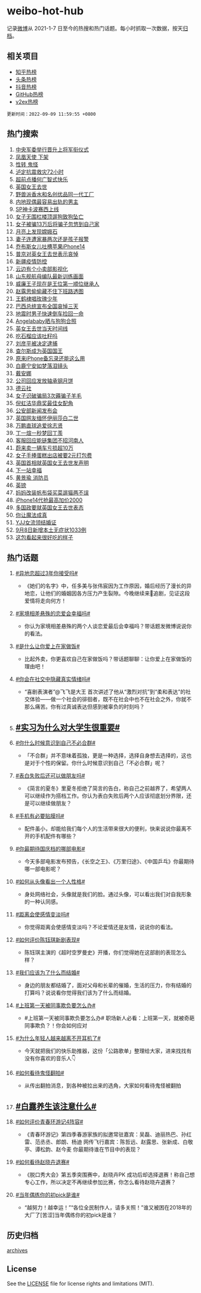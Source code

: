 # weibo-hot-hub

记录[微博](https://www.weibo.com)从 2021-1-7 日至今的热搜和热门话题。每小时抓取一次数据，按天[归档](archives)。

## 相关项目

- [知乎热榜](https://github.com/lonnyzhang423/zhihu-hot-hub)
- [头条热榜](https://github.com/lonnyzhang423/toutiao-hot-hub)
- [抖音热榜](https://github.com/lonnyzhang423/douyin-hot-hub)
- [GitHub热榜](https://github.com/lonnyzhang423/github-hot-hub)
- [v2ex热榜](https://github.com/lonnyzhang423/v2ex-hot-hub)


`更新时间：2022-09-09 11:59:55 +0800`

## 热门搜索

1. [中央军委举行晋升上将军衔仪式](https://m.weibo.cn/search?containerid=100103type%3D1%26t%3D10%26q%3D%23%E4%B8%AD%E5%A4%AE%E5%86%9B%E5%A7%94%E4%B8%BE%E8%A1%8C%E6%99%8B%E5%8D%87%E4%B8%8A%E5%B0%86%E5%86%9B%E8%A1%94%E4%BB%AA%E5%BC%8F%23&stream_entry_id=51&isnewpage=1&extparam=seat%3D1%26c_type%3D51%26pos%3D0%26cate%3D10103%26dgr%3D0%26filter_type%3Drealtimehot%26display_time%3D1662695992%26pre_seqid%3D1662695992959014643295&luicode=10000011&lfid=106003type%253D25%2526t%253D3%2526disable_hot%253D1%2526filter_type%253Drealtimehot)
1. [凤凰天使 下架](https://m.weibo.cn/search?containerid=100103type%3D1%26t%3D10%26q%3D%E5%87%A4%E5%87%B0%E5%A4%A9%E4%BD%BF+%E4%B8%8B%E6%9E%B6&stream_entry_id=31&isnewpage=1&extparam=seat%3D1%26lcate%3D5001%26cate%3D0%26realpos%3D1%26filter_type%3Drealtimehot%26dgr%3D0%26flag%3D1%26q%3D%25E5%2587%25A4%25E5%2587%25B0%25E5%25A4%25A9%25E4%25BD%25BF%2520%25E4%25B8%258B%25E6%259E%25B6%26pos%3D0%26band_rank%3D1%26c_type%3D31%26display_time%3D1662695992%26pre_seqid%3D1662695992959014643295&luicode=10000011&lfid=106003type%253D25%2526t%253D3%2526disable_hot%253D1%2526filter_type%253Drealtimehot)
1. [性转 鬼怪](http://m.weibo.cn/c/wbox?&id=076e2qeuae&roomid=15015&q=%23%E6%80%A7%E8%BD%AC+%E9%AC%BC%E6%80%AA%23&extparam=seat%3D1%26lcate%3D5001%26cate%3D0%26realpos%3D2%26filter_type%3Drealtimehot%26dgr%3D0%26flag%3D1%26q%3D%2523%25E6%2580%25A7%25E8%25BD%25AC%2520%25E9%25AC%25BC%25E6%2580%25AA%2523%26pos%3D1%26band_rank%3D2%26c_type%3D31%26display_time%3D1662695992%26pre_seqid%3D1662695992959014643295&luicode=10000011&lfid=106003type%253D25%2526t%253D3%2526disable_hot%253D1%2526filter_type%253Drealtimehot)
1. [泸定抗震救灾72小时](https://m.weibo.cn/search?containerid=100103type%3D1%26t%3D10%26q%3D%23%E6%B3%B8%E5%AE%9A%E6%8A%97%E9%9C%87%E6%95%91%E7%81%BE72%E5%B0%8F%E6%97%B6%23&stream_entry_id=31&isnewpage=1&extparam=seat%3D1%26lcate%3D5001%26cate%3D0%26realpos%3D3%26filter_type%3Drealtimehot%26dgr%3D0%26flag%3D0%26q%3D%2523%25E6%25B3%25B8%25E5%25AE%259A%25E6%258A%2597%25E9%259C%2587%25E6%2595%2591%25E7%2581%25BE72%25E5%25B0%258F%25E6%2597%25B6%2523%26pos%3D2%26band_rank%3D3%26c_type%3D31%26display_time%3D1662695992%26pre_seqid%3D1662695992959014643295&luicode=10000011&lfid=106003type%253D25%2526t%253D3%2526disable_hot%253D1%2526filter_type%253Drealtimehot)
1. [超前点播何广智式快乐](https://m.weibo.cn/search?containerid=100103type%3D1%26t%3D10%26q%3D%23%E8%B6%85%E5%89%8D%E7%82%B9%E6%92%AD%E4%BD%95%E5%B9%BF%E6%99%BA%E5%BC%8F%E5%BF%AB%E4%B9%90%23&stream_entry_id=31&isnewpage=1&extparam=seat%3D1%26lcate%3D5001%26cate%3D0%26filter_type%3Drealtimehot%26dgr%3D0%26adid%3D164868%26q%3D%2523%25E8%25B6%2585%25E5%2589%258D%25E7%2582%25B9%25E6%2592%25AD%25E4%25BD%2595%25E5%25B9%25BF%25E6%2599%25BA%25E5%25BC%258F%25E5%25BF%25AB%25E4%25B9%2590%2523%26pos%3D3%26topic_ad%3D1%26band_rank%3D4%26c_type%3D31%26display_time%3D1662695992%26pre_seqid%3D1662695992959014643295&luicode=10000011&lfid=106003type%253D25%2526t%253D3%2526disable_hot%253D1%2526filter_type%253Drealtimehot)
1. [英国女王去世](https://m.weibo.cn/search?containerid=100103type%3D1%26t%3D10%26q%3D%23%E8%8B%B1%E5%9B%BD%E5%A5%B3%E7%8E%8B%E5%8E%BB%E4%B8%96%23&stream_entry_id=31&isnewpage=1&extparam=seat%3D1%26lcate%3D5001%26cate%3D0%26realpos%3D4%26filter_type%3Drealtimehot%26dgr%3D0%26flag%3D16%26q%3D%2523%25E8%258B%25B1%25E5%259B%25BD%25E5%25A5%25B3%25E7%258E%258B%25E5%258E%25BB%25E4%25B8%2596%2523%26pos%3D4%26band_rank%3D4%26c_type%3D31%26display_time%3D1662695992%26pre_seqid%3D1662695992959014643295&luicode=10000011&lfid=106003type%253D25%2526t%253D3%2526disable_hot%253D1%2526filter_type%253Drealtimehot)
1. [野兽派香水和名创优品同一代工厂](https://m.weibo.cn/search?containerid=100103type%3D1%26t%3D10%26q%3D%23%E9%87%8E%E5%85%BD%E6%B4%BE%E9%A6%99%E6%B0%B4%E5%92%8C%E5%90%8D%E5%88%9B%E4%BC%98%E5%93%81%E5%90%8C%E4%B8%80%E4%BB%A3%E5%B7%A5%E5%8E%82%23&stream_entry_id=31&isnewpage=1&extparam=seat%3D1%26lcate%3D5001%26cate%3D0%26realpos%3D5%26filter_type%3Drealtimehot%26dgr%3D0%26flag%3D0%26q%3D%2523%25E9%2587%258E%25E5%2585%25BD%25E6%25B4%25BE%25E9%25A6%2599%25E6%25B0%25B4%25E5%2592%258C%25E5%2590%258D%25E5%2588%259B%25E4%25BC%2598%25E5%2593%2581%25E5%2590%258C%25E4%25B8%2580%25E4%25BB%25A3%25E5%25B7%25A5%25E5%258E%2582%2523%26pos%3D5%26band_rank%3D5%26c_type%3D31%26display_time%3D1662695992%26pre_seqid%3D1662695992959014643295&luicode=10000011&lfid=106003type%253D25%2526t%253D3%2526disable_hot%253D1%2526filter_type%253Drealtimehot)
1. [内地现偶最容易出轨的男主](http://m.weibo.cn/c/wbox?&id=076e2qeuae&roomid=15021&q=%23%E5%86%85%E5%9C%B0%E7%8E%B0%E5%81%B6%E6%9C%80%E5%AE%B9%E6%98%93%E5%87%BA%E8%BD%A8%E7%9A%84%E7%94%B7%E4%B8%BB%23&extparam=seat%3D1%26lcate%3D5001%26cate%3D0%26realpos%3D6%26filter_type%3Drealtimehot%26dgr%3D0%26flag%3D1%26q%3D%2523%25E5%2586%2585%25E5%259C%25B0%25E7%258E%25B0%25E5%2581%25B6%25E6%259C%2580%25E5%25AE%25B9%25E6%2598%2593%25E5%2587%25BA%25E8%25BD%25A8%25E7%259A%2584%25E7%2594%25B7%25E4%25B8%25BB%2523%26pos%3D6%26band_rank%3D6%26c_type%3D31%26display_time%3D1662695992%26pre_seqid%3D1662695992959014643295&luicode=10000011&lfid=106003type%253D25%2526t%253D3%2526disable_hot%253D1%2526filter_type%253Drealtimehot)
1. [SP神卡波赛西上线](https://m.weibo.cn/search?containerid=100103type%3D1%26t%3D10%26q%3D%23SP%E7%A5%9E%E5%8D%A1%E6%B3%A2%E8%B5%9B%E8%A5%BF%E4%B8%8A%E7%BA%BF%23&stream_entry_id=31&isnewpage=1&extparam=seat%3D1%26lcate%3D5001%26cate%3D0%26filter_type%3Drealtimehot%26dgr%3D0%26adid%3D164615%26q%3D%2523SP%25E7%25A5%259E%25E5%258D%25A1%25E6%25B3%25A2%25E8%25B5%259B%25E8%25A5%25BF%25E4%25B8%258A%25E7%25BA%25BF%2523%26pos%3D7%26topic_ad%3D1%26band_rank%3D7%26c_type%3D31%26display_time%3D1662695992%26pre_seqid%3D1662695992959014643295&luicode=10000011&lfid=106003type%253D25%2526t%253D3%2526disable_hot%253D1%2526filter_type%253Drealtimehot)
1. [女子无围栏楼顶遛狗致狗坠亡](https://m.weibo.cn/search?containerid=100103type%3D1%26t%3D10%26q%3D%23%E5%A5%B3%E5%AD%90%E6%97%A0%E5%9B%B4%E6%A0%8F%E6%A5%BC%E9%A1%B6%E9%81%9B%E7%8B%97%E8%87%B4%E7%8B%97%E5%9D%A0%E4%BA%A1%23&stream_entry_id=31&isnewpage=1&extparam=seat%3D1%26lcate%3D5001%26cate%3D0%26realpos%3D7%26filter_type%3Drealtimehot%26dgr%3D0%26flag%3D0%26q%3D%2523%25E5%25A5%25B3%25E5%25AD%2590%25E6%2597%25A0%25E5%259B%25B4%25E6%25A0%258F%25E6%25A5%25BC%25E9%25A1%25B6%25E9%2581%259B%25E7%258B%2597%25E8%2587%25B4%25E7%258B%2597%25E5%259D%25A0%25E4%25BA%25A1%2523%26pos%3D8%26band_rank%3D7%26c_type%3D31%26display_time%3D1662695992%26pre_seqid%3D1662695992959014643295&luicode=10000011&lfid=106003type%253D25%2526t%253D3%2526disable_hot%253D1%2526filter_type%253Drealtimehot)
1. [女子被骗13万后将骗子忽悠到自己家](https://m.weibo.cn/search?containerid=100103type%3D1%26t%3D10%26q%3D%23%E5%A5%B3%E5%AD%90%E8%A2%AB%E9%AA%9713%E4%B8%87%E5%90%8E%E5%B0%86%E9%AA%97%E5%AD%90%E5%BF%BD%E6%82%A0%E5%88%B0%E8%87%AA%E5%B7%B1%E5%AE%B6%23&stream_entry_id=31&isnewpage=1&extparam=seat%3D1%26lcate%3D5001%26cate%3D0%26realpos%3D8%26filter_type%3Drealtimehot%26dgr%3D0%26flag%3D0%26q%3D%2523%25E5%25A5%25B3%25E5%25AD%2590%25E8%25A2%25AB%25E9%25AA%259713%25E4%25B8%2587%25E5%2590%258E%25E5%25B0%2586%25E9%25AA%2597%25E5%25AD%2590%25E5%25BF%25BD%25E6%2582%25A0%25E5%2588%25B0%25E8%2587%25AA%25E5%25B7%25B1%25E5%25AE%25B6%2523%26pos%3D9%26band_rank%3D8%26c_type%3D31%26display_time%3D1662695992%26pre_seqid%3D1662695992959014643295&luicode=10000011&lfid=106003type%253D25%2526t%253D3%2526disable_hot%253D1%2526filter_type%253Drealtimehot)
1. [月亮上发现嫦娥石](https://m.weibo.cn/search?containerid=100103type%3D1%26t%3D10%26q%3D%23%E6%9C%88%E4%BA%AE%E4%B8%8A%E5%8F%91%E7%8E%B0%E5%AB%A6%E5%A8%A5%E7%9F%B3%23&stream_entry_id=31&isnewpage=1&extparam=seat%3D1%26lcate%3D5001%26cate%3D0%26realpos%3D9%26filter_type%3Drealtimehot%26dgr%3D0%26flag%3D0%26q%3D%2523%25E6%259C%2588%25E4%25BA%25AE%25E4%25B8%258A%25E5%258F%2591%25E7%258E%25B0%25E5%25AB%25A6%25E5%25A8%25A5%25E7%259F%25B3%2523%26pos%3D10%26band_rank%3D9%26c_type%3D31%26display_time%3D1662695992%26pre_seqid%3D1662695992959014643295&luicode=10000011&lfid=106003type%253D25%2526t%253D3%2526disable_hot%253D1%2526filter_type%253Drealtimehot)
1. [妻子连遭家暴两次还是孩子报警](https://m.weibo.cn/search?containerid=100103type%3D1%26t%3D10%26q%3D%23%E5%A6%BB%E5%AD%90%E8%BF%9E%E9%81%AD%E5%AE%B6%E6%9A%B4%E4%B8%A4%E6%AC%A1%E8%BF%98%E6%98%AF%E5%AD%A9%E5%AD%90%E6%8A%A5%E8%AD%A6%23&stream_entry_id=31&isnewpage=1&extparam=seat%3D1%26lcate%3D5001%26cate%3D0%26realpos%3D10%26filter_type%3Drealtimehot%26dgr%3D0%26flag%3D1%26q%3D%2523%25E5%25A6%25BB%25E5%25AD%2590%25E8%25BF%259E%25E9%2581%25AD%25E5%25AE%25B6%25E6%259A%25B4%25E4%25B8%25A4%25E6%25AC%25A1%25E8%25BF%2598%25E6%2598%25AF%25E5%25AD%25A9%25E5%25AD%2590%25E6%258A%25A5%25E8%25AD%25A6%2523%26pos%3D11%26band_rank%3D10%26c_type%3D31%26display_time%3D1662695992%26pre_seqid%3D1662695992959014643295&luicode=10000011&lfid=106003type%253D25%2526t%253D3%2526disable_hot%253D1%2526filter_type%253Drealtimehot)
1. [乔布斯女儿吐槽苹果iPhone14](https://m.weibo.cn/search?containerid=100103type%3D1%26t%3D10%26q%3D%23%E4%B9%94%E5%B8%83%E6%96%AF%E5%A5%B3%E5%84%BF%E5%90%90%E6%A7%BD%E8%8B%B9%E6%9E%9CiPhone14%23&stream_entry_id=31&isnewpage=1&extparam=seat%3D1%26lcate%3D5001%26cate%3D0%26realpos%3D11%26filter_type%3Drealtimehot%26dgr%3D0%26flag%3D0%26q%3D%2523%25E4%25B9%2594%25E5%25B8%2583%25E6%2596%25AF%25E5%25A5%25B3%25E5%2584%25BF%25E5%2590%2590%25E6%25A7%25BD%25E8%258B%25B9%25E6%259E%259CiPhone14%2523%26pos%3D12%26band_rank%3D11%26c_type%3D31%26display_time%3D1662695992%26pre_seqid%3D1662695992959014643295&luicode=10000011&lfid=106003type%253D25%2526t%253D3%2526disable_hot%253D1%2526filter_type%253Drealtimehot)
1. [普京对英女王去世表示哀悼](https://m.weibo.cn/search?containerid=100103type%3D1%26t%3D10%26q%3D%23%E6%99%AE%E4%BA%AC%E5%AF%B9%E8%8B%B1%E5%A5%B3%E7%8E%8B%E5%8E%BB%E4%B8%96%E8%A1%A8%E7%A4%BA%E5%93%80%E6%82%BC%23&stream_entry_id=31&isnewpage=1&extparam=seat%3D1%26lcate%3D5001%26cate%3D0%26realpos%3D12%26filter_type%3Drealtimehot%26dgr%3D0%26flag%3D0%26q%3D%2523%25E6%2599%25AE%25E4%25BA%25AC%25E5%25AF%25B9%25E8%258B%25B1%25E5%25A5%25B3%25E7%258E%258B%25E5%258E%25BB%25E4%25B8%2596%25E8%25A1%25A8%25E7%25A4%25BA%25E5%2593%2580%25E6%2582%25BC%2523%26pos%3D13%26band_rank%3D12%26c_type%3D31%26display_time%3D1662695992%26pre_seqid%3D1662695992959014643295&luicode=10000011&lfid=106003type%253D25%2526t%253D3%2526disable_hot%253D1%2526filter_type%253Drealtimehot)
1. [新疆疫情防控](https://m.weibo.cn/search?containerid=100103type%3D1%26t%3D10%26q%3D%23%E6%96%B0%E7%96%86%E7%96%AB%E6%83%85%E9%98%B2%E6%8E%A7%23&stream_entry_id=31&isnewpage=1&extparam=seat%3D1%26lcate%3D5001%26cate%3D0%26realpos%3D13%26filter_type%3Drealtimehot%26dgr%3D0%26flag%3D0%26q%3D%2523%25E6%2596%25B0%25E7%2596%2586%25E7%2596%25AB%25E6%2583%2585%25E9%2598%25B2%25E6%258E%25A7%2523%26pos%3D14%26band_rank%3D13%26c_type%3D31%26display_time%3D1662695992%26pre_seqid%3D1662695992959014643295&luicode=10000011&lfid=106003type%253D25%2526t%253D3%2526disable_hot%253D1%2526filter_type%253Drealtimehot)
1. [云边有个小卖部影视化](https://m.weibo.cn/search?containerid=100103type%3D1%26t%3D10%26q%3D%23%E4%BA%91%E8%BE%B9%E6%9C%89%E4%B8%AA%E5%B0%8F%E5%8D%96%E9%83%A8%E5%BD%B1%E8%A7%86%E5%8C%96%23&stream_entry_id=31&isnewpage=1&extparam=seat%3D1%26lcate%3D5001%26cate%3D0%26realpos%3D14%26filter_type%3Drealtimehot%26dgr%3D0%26flag%3D0%26q%3D%2523%25E4%25BA%2591%25E8%25BE%25B9%25E6%259C%2589%25E4%25B8%25AA%25E5%25B0%258F%25E5%258D%2596%25E9%2583%25A8%25E5%25BD%25B1%25E8%25A7%2586%25E5%258C%2596%2523%26pos%3D15%26band_rank%3D14%26c_type%3D31%26display_time%3D1662695992%26pre_seqid%3D1662695992959014643295&luicode=10000011&lfid=106003type%253D25%2526t%253D3%2526disable_hot%253D1%2526filter_type%253Drealtimehot)
1. [山东舰航母编队最新训练画面](https://m.weibo.cn/search?containerid=100103type%3D1%26t%3D10%26q%3D%23%E5%B1%B1%E4%B8%9C%E8%88%B0%E8%88%AA%E6%AF%8D%E7%BC%96%E9%98%9F%E6%9C%80%E6%96%B0%E8%AE%AD%E7%BB%83%E7%94%BB%E9%9D%A2%23&stream_entry_id=31&isnewpage=1&extparam=seat%3D1%26lcate%3D5001%26cate%3D0%26realpos%3D15%26filter_type%3Drealtimehot%26dgr%3D0%26flag%3D1%26q%3D%2523%25E5%25B1%25B1%25E4%25B8%259C%25E8%2588%25B0%25E8%2588%25AA%25E6%25AF%258D%25E7%25BC%2596%25E9%2598%259F%25E6%259C%2580%25E6%2596%25B0%25E8%25AE%25AD%25E7%25BB%2583%25E7%2594%25BB%25E9%259D%25A2%2523%26pos%3D16%26band_rank%3D15%26c_type%3D31%26display_time%3D1662695992%26pre_seqid%3D1662695992959014643295&luicode=10000011&lfid=106003type%253D25%2526t%253D3%2526disable_hot%253D1%2526filter_type%253Drealtimehot)
1. [威廉王子现在是王位第一顺位继承人](https://m.weibo.cn/search?containerid=100103type%3D1%26t%3D10%26q%3D%23%E5%A8%81%E5%BB%89%E7%8E%8B%E5%AD%90%E7%8E%B0%E5%9C%A8%E6%98%AF%E7%8E%8B%E4%BD%8D%E7%AC%AC%E4%B8%80%E9%A1%BA%E4%BD%8D%E7%BB%A7%E6%89%BF%E4%BA%BA%23&stream_entry_id=31&isnewpage=1&extparam=seat%3D1%26lcate%3D5001%26cate%3D0%26realpos%3D16%26filter_type%3Drealtimehot%26dgr%3D0%26flag%3D0%26q%3D%2523%25E5%25A8%2581%25E5%25BB%2589%25E7%258E%258B%25E5%25AD%2590%25E7%258E%25B0%25E5%259C%25A8%25E6%2598%25AF%25E7%258E%258B%25E4%25BD%258D%25E7%25AC%25AC%25E4%25B8%2580%25E9%25A1%25BA%25E4%25BD%258D%25E7%25BB%25A7%25E6%2589%25BF%25E4%25BA%25BA%2523%26pos%3D17%26band_rank%3D16%26c_type%3D31%26display_time%3D1662695992%26pre_seqid%3D1662695992959014643295&luicode=10000011&lfid=106003type%253D25%2526t%253D3%2526disable_hot%253D1%2526filter_type%253Drealtimehot)
1. [赵露思偷偷藏不住下班路透图](http://m.weibo.cn/c/wbox?&id=076e2qeuae&roomid=15008&q=%23%E8%B5%B5%E9%9C%B2%E6%80%9D%E5%81%B7%E5%81%B7%E8%97%8F%E4%B8%8D%E4%BD%8F%E4%B8%8B%E7%8F%AD%E8%B7%AF%E9%80%8F%E5%9B%BE%23&extparam=seat%3D1%26lcate%3D5001%26cate%3D0%26realpos%3D17%26filter_type%3Drealtimehot%26dgr%3D0%26flag%3D1%26q%3D%2523%25E8%25B5%25B5%25E9%259C%25B2%25E6%2580%259D%25E5%2581%25B7%25E5%2581%25B7%25E8%2597%258F%25E4%25B8%258D%25E4%25BD%258F%25E4%25B8%258B%25E7%258F%25AD%25E8%25B7%25AF%25E9%2580%258F%25E5%259B%25BE%2523%26pos%3D18%26band_rank%3D17%26c_type%3D31%26display_time%3D1662695992%26pre_seqid%3D1662695992959014643295&luicode=10000011&lfid=106003type%253D25%2526t%253D3%2526disable_hot%253D1%2526filter_type%253Drealtimehot)
1. [王鹤棣唱玫瑰少年](https://m.weibo.cn/search?containerid=100103type%3D1%26t%3D10%26q%3D%23%E7%8E%8B%E9%B9%A4%E6%A3%A3%E5%94%B1%E7%8E%AB%E7%91%B0%E5%B0%91%E5%B9%B4%23&stream_entry_id=31&isnewpage=1&extparam=seat%3D1%26lcate%3D5001%26cate%3D0%26realpos%3D18%26filter_type%3Drealtimehot%26dgr%3D0%26flag%3D0%26q%3D%2523%25E7%258E%258B%25E9%25B9%25A4%25E6%25A3%25A3%25E5%2594%25B1%25E7%258E%25AB%25E7%2591%25B0%25E5%25B0%2591%25E5%25B9%25B4%2523%26pos%3D19%26band_rank%3D18%26c_type%3D31%26display_time%3D1662695992%26pre_seqid%3D1662695992959014643295&luicode=10000011&lfid=106003type%253D25%2526t%253D3%2526disable_hot%253D1%2526filter_type%253Drealtimehot)
1. [巴西总统宣布全国哀悼三天](https://m.weibo.cn/search?containerid=100103type%3D1%26t%3D10%26q%3D%23%E5%B7%B4%E8%A5%BF%E6%80%BB%E7%BB%9F%E5%AE%A3%E5%B8%83%E5%85%A8%E5%9B%BD%E5%93%80%E6%82%BC%E4%B8%89%E5%A4%A9%23&stream_entry_id=31&isnewpage=1&extparam=seat%3D1%26lcate%3D5001%26cate%3D0%26realpos%3D19%26filter_type%3Drealtimehot%26dgr%3D0%26flag%3D0%26q%3D%2523%25E5%25B7%25B4%25E8%25A5%25BF%25E6%2580%25BB%25E7%25BB%259F%25E5%25AE%25A3%25E5%25B8%2583%25E5%2585%25A8%25E5%259B%25BD%25E5%2593%2580%25E6%2582%25BC%25E4%25B8%2589%25E5%25A4%25A9%2523%26pos%3D20%26band_rank%3D19%26c_type%3D31%26display_time%3D1662695992%26pre_seqid%3D1662695992959014643295&luicode=10000011&lfid=106003type%253D25%2526t%253D3%2526disable_hot%253D1%2526filter_type%253Drealtimehot)
1. [地震时男子快速倒车捡回一命](https://m.weibo.cn/search?containerid=100103type%3D1%26t%3D10%26q%3D%23%E5%9C%B0%E9%9C%87%E6%97%B6%E7%94%B7%E5%AD%90%E5%BF%AB%E9%80%9F%E5%80%92%E8%BD%A6%E6%8D%A1%E5%9B%9E%E4%B8%80%E5%91%BD%23&stream_entry_id=31&isnewpage=1&extparam=seat%3D1%26lcate%3D5001%26cate%3D0%26realpos%3D20%26filter_type%3Drealtimehot%26dgr%3D0%26flag%3D1%26q%3D%2523%25E5%259C%25B0%25E9%259C%2587%25E6%2597%25B6%25E7%2594%25B7%25E5%25AD%2590%25E5%25BF%25AB%25E9%2580%259F%25E5%2580%2592%25E8%25BD%25A6%25E6%258D%25A1%25E5%259B%259E%25E4%25B8%2580%25E5%2591%25BD%2523%26pos%3D21%26band_rank%3D20%26c_type%3D31%26display_time%3D1662695992%26pre_seqid%3D1662695992959014643295&luicode=10000011&lfid=106003type%253D25%2526t%253D3%2526disable_hot%253D1%2526filter_type%253Drealtimehot)
1. [Angelababy晒与狗狗合照](https://m.weibo.cn/search?containerid=100103type%3D1%26t%3D10%26q%3D%23Angelababy%E6%99%92%E4%B8%8E%E7%8B%97%E7%8B%97%E5%90%88%E7%85%A7%23&stream_entry_id=31&isnewpage=1&extparam=seat%3D1%26lcate%3D5001%26cate%3D0%26realpos%3D21%26filter_type%3Drealtimehot%26dgr%3D0%26flag%3D1%26q%3D%2523Angelababy%25E6%2599%2592%25E4%25B8%258E%25E7%258B%2597%25E7%258B%2597%25E5%2590%2588%25E7%2585%25A7%2523%26pos%3D22%26band_rank%3D21%26c_type%3D31%26display_time%3D1662695992%26pre_seqid%3D1662695992959014643295&luicode=10000011&lfid=106003type%253D25%2526t%253D3%2526disable_hot%253D1%2526filter_type%253Drealtimehot)
1. [英女王去世当天时间线](https://m.weibo.cn/search?containerid=100103type%3D1%26t%3D10%26q%3D%23%E8%8B%B1%E5%A5%B3%E7%8E%8B%E5%8E%BB%E4%B8%96%E5%BD%93%E5%A4%A9%E6%97%B6%E9%97%B4%E7%BA%BF%23&stream_entry_id=31&isnewpage=1&extparam=seat%3D1%26lcate%3D5001%26cate%3D0%26realpos%3D22%26filter_type%3Drealtimehot%26dgr%3D0%26flag%3D0%26q%3D%2523%25E8%258B%25B1%25E5%25A5%25B3%25E7%258E%258B%25E5%258E%25BB%25E4%25B8%2596%25E5%25BD%2593%25E5%25A4%25A9%25E6%2597%25B6%25E9%2597%25B4%25E7%25BA%25BF%2523%26pos%3D23%26band_rank%3D22%26c_type%3D31%26display_time%3D1662695992%26pre_seqid%3D1662695992959014643295&luicode=10000011&lfid=106003type%253D25%2526t%253D3%2526disable_hot%253D1%2526filter_type%253Drealtimehot)
1. [吃石榴应该吐籽吗](https://m.weibo.cn/search?containerid=100103type%3D1%26t%3D10%26q%3D%23%E5%90%83%E7%9F%B3%E6%A6%B4%E5%BA%94%E8%AF%A5%E5%90%90%E7%B1%BD%E5%90%97%23&stream_entry_id=31&isnewpage=1&extparam=seat%3D1%26lcate%3D5001%26cate%3D0%26realpos%3D23%26filter_type%3Drealtimehot%26dgr%3D0%26flag%3D1%26q%3D%2523%25E5%2590%2583%25E7%259F%25B3%25E6%25A6%25B4%25E5%25BA%2594%25E8%25AF%25A5%25E5%2590%2590%25E7%25B1%25BD%25E5%2590%2597%2523%26pos%3D24%26band_rank%3D23%26c_type%3D31%26display_time%3D1662695992%26pre_seqid%3D1662695992959014643295&luicode=10000011&lfid=106003type%253D25%2526t%253D3%2526disable_hot%253D1%2526filter_type%253Drealtimehot)
1. [刘彦平被决定逮捕](https://m.weibo.cn/search?containerid=100103type%3D1%26t%3D10%26q%3D%23%E5%88%98%E5%BD%A6%E5%B9%B3%E8%A2%AB%E5%86%B3%E5%AE%9A%E9%80%AE%E6%8D%95%23&stream_entry_id=31&isnewpage=1&extparam=seat%3D1%26lcate%3D5001%26cate%3D0%26realpos%3D24%26filter_type%3Drealtimehot%26dgr%3D0%26flag%3D1%26q%3D%2523%25E5%2588%2598%25E5%25BD%25A6%25E5%25B9%25B3%25E8%25A2%25AB%25E5%2586%25B3%25E5%25AE%259A%25E9%2580%25AE%25E6%258D%2595%2523%26pos%3D25%26band_rank%3D24%26c_type%3D31%26display_time%3D1662695992%26pre_seqid%3D1662695992959014643295&luicode=10000011&lfid=106003type%253D25%2526t%253D3%2526disable_hot%253D1%2526filter_type%253Drealtimehot)
1. [查尔斯成为英国国王](https://m.weibo.cn/search?containerid=100103type%3D1%26t%3D10%26q%3D%23%E6%9F%A5%E5%B0%94%E6%96%AF%E6%88%90%E4%B8%BA%E8%8B%B1%E5%9B%BD%E5%9B%BD%E7%8E%8B%23&stream_entry_id=31&isnewpage=1&extparam=seat%3D1%26lcate%3D5001%26cate%3D0%26realpos%3D25%26filter_type%3Drealtimehot%26dgr%3D0%26flag%3D2%26q%3D%2523%25E6%259F%25A5%25E5%25B0%2594%25E6%2596%25AF%25E6%2588%2590%25E4%25B8%25BA%25E8%258B%25B1%25E5%259B%25BD%25E5%259B%25BD%25E7%258E%258B%2523%26pos%3D26%26band_rank%3D25%26c_type%3D31%26display_time%3D1662695992%26pre_seqid%3D1662695992959014643295&luicode=10000011&lfid=106003type%253D25%2526t%253D3%2526disable_hot%253D1%2526filter_type%253Drealtimehot)
1. [原来iPhone备忘录还能这么用](https://m.weibo.cn/search?containerid=100103type%3D1%26t%3D10%26q%3D%23%E5%8E%9F%E6%9D%A5iPhone%E5%A4%87%E5%BF%98%E5%BD%95%E8%BF%98%E8%83%BD%E8%BF%99%E4%B9%88%E7%94%A8%23&stream_entry_id=31&isnewpage=1&extparam=seat%3D1%26lcate%3D5001%26cate%3D0%26realpos%3D26%26filter_type%3Drealtimehot%26dgr%3D0%26flag%3D0%26q%3D%2523%25E5%258E%259F%25E6%259D%25A5iPhone%25E5%25A4%2587%25E5%25BF%2598%25E5%25BD%2595%25E8%25BF%2598%25E8%2583%25BD%25E8%25BF%2599%25E4%25B9%2588%25E7%2594%25A8%2523%26pos%3D27%26band_rank%3D26%26c_type%3D31%26display_time%3D1662695992%26pre_seqid%3D1662695992959014643295&luicode=10000011&lfid=106003type%253D25%2526t%253D3%2526disable_hot%253D1%2526filter_type%253Drealtimehot)
1. [白鹿宁安如梦落泪镜头](http://m.weibo.cn/c/wbox?&id=076e2qeuae&roomid=15028&q=%23%E7%99%BD%E9%B9%BF%E5%AE%81%E5%AE%89%E5%A6%82%E6%A2%A6%E8%90%BD%E6%B3%AA%E9%95%9C%E5%A4%B4%23&extparam=seat%3D1%26lcate%3D5001%26cate%3D0%26realpos%3D27%26filter_type%3Drealtimehot%26dgr%3D0%26flag%3D1%26q%3D%2523%25E7%2599%25BD%25E9%25B9%25BF%25E5%25AE%2581%25E5%25AE%2589%25E5%25A6%2582%25E6%25A2%25A6%25E8%2590%25BD%25E6%25B3%25AA%25E9%2595%259C%25E5%25A4%25B4%2523%26pos%3D28%26band_rank%3D27%26c_type%3D31%26display_time%3D1662695992%26pre_seqid%3D1662695992959014643295&luicode=10000011&lfid=106003type%253D25%2526t%253D3%2526disable_hot%253D1%2526filter_type%253Drealtimehot)
1. [戴安娜](https://m.weibo.cn/search?containerid=100103type%3D1%26t%3D10%26q%3D%E6%88%B4%E5%AE%89%E5%A8%9C&stream_entry_id=31&isnewpage=1&extparam=seat%3D1%26lcate%3D5001%26cate%3D0%26realpos%3D28%26filter_type%3Drealtimehot%26dgr%3D0%26flag%3D0%26q%3D%25E6%2588%25B4%25E5%25AE%2589%25E5%25A8%259C%26pos%3D29%26band_rank%3D28%26c_type%3D31%26display_time%3D1662695992%26pre_seqid%3D1662695992959014643295&luicode=10000011&lfid=106003type%253D25%2526t%253D3%2526disable_hot%253D1%2526filter_type%253Drealtimehot)
1. [公司回应发放轴承钢月饼](https://m.weibo.cn/search?containerid=100103type%3D1%26t%3D10%26q%3D%23%E5%85%AC%E5%8F%B8%E5%9B%9E%E5%BA%94%E5%8F%91%E6%94%BE%E8%BD%B4%E6%89%BF%E9%92%A2%E6%9C%88%E9%A5%BC%23&stream_entry_id=31&isnewpage=1&extparam=seat%3D1%26lcate%3D5001%26cate%3D0%26realpos%3D29%26filter_type%3Drealtimehot%26dgr%3D0%26flag%3D0%26q%3D%2523%25E5%2585%25AC%25E5%258F%25B8%25E5%259B%259E%25E5%25BA%2594%25E5%258F%2591%25E6%2594%25BE%25E8%25BD%25B4%25E6%2589%25BF%25E9%2592%25A2%25E6%259C%2588%25E9%25A5%25BC%2523%26pos%3D30%26band_rank%3D29%26c_type%3D31%26display_time%3D1662695992%26pre_seqid%3D1662695992959014643295&luicode=10000011&lfid=106003type%253D25%2526t%253D3%2526disable_hot%253D1%2526filter_type%253Drealtimehot)
1. [德云社](https://m.weibo.cn/search?containerid=100103type%3D1%26t%3D10%26q%3D%E5%BE%B7%E4%BA%91%E7%A4%BE&stream_entry_id=31&isnewpage=1&extparam=seat%3D1%26lcate%3D5001%26cate%3D0%26realpos%3D30%26filter_type%3Drealtimehot%26dgr%3D0%26flag%3D1%26q%3D%25E5%25BE%25B7%25E4%25BA%2591%25E7%25A4%25BE%26pos%3D31%26band_rank%3D30%26c_type%3D31%26display_time%3D1662695992%26pre_seqid%3D1662695992959014643295&luicode=10000011&lfid=106003type%253D25%2526t%253D3%2526disable_hot%253D1%2526filter_type%253Drealtimehot)
1. [女子识破骗局3次薅骗子羊毛](https://m.weibo.cn/search?containerid=100103type%3D1%26t%3D10%26q%3D%23%E5%A5%B3%E5%AD%90%E8%AF%86%E7%A0%B4%E9%AA%97%E5%B1%803%E6%AC%A1%E8%96%85%E9%AA%97%E5%AD%90%E7%BE%8A%E6%AF%9B%23&stream_entry_id=31&isnewpage=1&extparam=seat%3D1%26lcate%3D5001%26cate%3D0%26realpos%3D31%26filter_type%3Drealtimehot%26dgr%3D0%26flag%3D0%26q%3D%2523%25E5%25A5%25B3%25E5%25AD%2590%25E8%25AF%2586%25E7%25A0%25B4%25E9%25AA%2597%25E5%25B1%25803%25E6%25AC%25A1%25E8%2596%2585%25E9%25AA%2597%25E5%25AD%2590%25E7%25BE%258A%25E6%25AF%259B%2523%26pos%3D32%26band_rank%3D31%26c_type%3D31%26display_time%3D1662695992%26pre_seqid%3D1662695992959014643295&luicode=10000011&lfid=106003type%253D25%2526t%253D3%2526disable_hot%253D1%2526filter_type%253Drealtimehot)
1. [倪虹洁华鼎奖最佳女配角](https://m.weibo.cn/search?containerid=100103type%3D1%26t%3D10%26q%3D%23%E5%80%AA%E8%99%B9%E6%B4%81%E5%8D%8E%E9%BC%8E%E5%A5%96%E6%9C%80%E4%BD%B3%E5%A5%B3%E9%85%8D%E8%A7%92%23&stream_entry_id=31&isnewpage=1&extparam=seat%3D1%26lcate%3D5001%26cate%3D0%26realpos%3D32%26filter_type%3Drealtimehot%26dgr%3D0%26flag%3D0%26q%3D%2523%25E5%2580%25AA%25E8%2599%25B9%25E6%25B4%2581%25E5%258D%258E%25E9%25BC%258E%25E5%25A5%2596%25E6%259C%2580%25E4%25BD%25B3%25E5%25A5%25B3%25E9%2585%258D%25E8%25A7%2592%2523%26pos%3D33%26band_rank%3D32%26c_type%3D31%26display_time%3D1662695992%26pre_seqid%3D1662695992959014643295&luicode=10000011&lfid=106003type%253D25%2526t%253D3%2526disable_hot%253D1%2526filter_type%253Drealtimehot)
1. [公安部新闻发布会](https://m.weibo.cn/search?containerid=100103type%3D1%26t%3D10%26q%3D%23%E5%85%AC%E5%AE%89%E9%83%A8%E6%96%B0%E9%97%BB%E5%8F%91%E5%B8%83%E4%BC%9A%23&stream_entry_id=31&isnewpage=1&extparam=seat%3D1%26lcate%3D5001%26cate%3D0%26realpos%3D33%26filter_type%3Drealtimehot%26dgr%3D0%26flag%3D1%26q%3D%2523%25E5%2585%25AC%25E5%25AE%2589%25E9%2583%25A8%25E6%2596%25B0%25E9%2597%25BB%25E5%258F%2591%25E5%25B8%2583%25E4%25BC%259A%2523%26pos%3D34%26band_rank%3D33%26c_type%3D31%26display_time%3D1662695992%26pre_seqid%3D1662695992959014643295&luicode=10000011&lfid=106003type%253D25%2526t%253D3%2526disable_hot%253D1%2526filter_type%253Drealtimehot)
1. [英国网友缅怀伊丽莎白二世](https://m.weibo.cn/search?containerid=100103type%3D1%26t%3D10%26q%3D%23%E8%8B%B1%E5%9B%BD%E7%BD%91%E5%8F%8B%E7%BC%85%E6%80%80%E4%BC%8A%E4%B8%BD%E8%8E%8E%E7%99%BD%E4%BA%8C%E4%B8%96%23&stream_entry_id=31&isnewpage=1&extparam=seat%3D1%26lcate%3D5001%26cate%3D0%26realpos%3D34%26filter_type%3Drealtimehot%26dgr%3D0%26flag%3D1%26q%3D%2523%25E8%258B%25B1%25E5%259B%25BD%25E7%25BD%2591%25E5%258F%258B%25E7%25BC%2585%25E6%2580%2580%25E4%25BC%258A%25E4%25B8%25BD%25E8%258E%258E%25E7%2599%25BD%25E4%25BA%258C%25E4%25B8%2596%2523%26pos%3D35%26band_rank%3D34%26c_type%3D31%26display_time%3D1662695992%26pre_seqid%3D1662695992959014643295&luicode=10000011&lfid=106003type%253D25%2526t%253D3%2526disable_hot%253D1%2526filter_type%253Drealtimehot)
1. [万鹏直球追爱徐志贤](http://m.weibo.cn/c/wbox?&id=076e2qeuae&roomid=15014&q=%23%E4%B8%87%E9%B9%8F%E7%9B%B4%E7%90%83%E8%BF%BD%E7%88%B1%E5%BE%90%E5%BF%97%E8%B4%A4%23&extparam=seat%3D1%26lcate%3D5001%26cate%3D0%26realpos%3D35%26filter_type%3Drealtimehot%26dgr%3D0%26flag%3D1%26q%3D%2523%25E4%25B8%2587%25E9%25B9%258F%25E7%259B%25B4%25E7%2590%2583%25E8%25BF%25BD%25E7%2588%25B1%25E5%25BE%2590%25E5%25BF%2597%25E8%25B4%25A4%2523%26pos%3D36%26band_rank%3D35%26c_type%3D31%26display_time%3D1662695992%26pre_seqid%3D1662695992959014643295&luicode=10000011&lfid=106003type%253D25%2526t%253D3%2526disable_hot%253D1%2526filter_type%253Drealtimehot)
1. [丁一煊一秒梦回丁羡](http://m.weibo.cn/c/wbox?&id=076e2qeuae&roomid=15010&q=%23%E4%B8%81%E4%B8%80%E7%85%8A%E4%B8%80%E7%A7%92%E6%A2%A6%E5%9B%9E%E4%B8%81%E7%BE%A1%23&extparam=seat%3D1%26lcate%3D5001%26cate%3D0%26realpos%3D36%26filter_type%3Drealtimehot%26dgr%3D0%26flag%3D1%26q%3D%2523%25E4%25B8%2581%25E4%25B8%2580%25E7%2585%258A%25E4%25B8%2580%25E7%25A7%2592%25E6%25A2%25A6%25E5%259B%259E%25E4%25B8%2581%25E7%25BE%25A1%2523%26pos%3D37%26band_rank%3D36%26c_type%3D31%26display_time%3D1662695992%26pre_seqid%3D1662695992959014643295&luicode=10000011&lfid=106003type%253D25%2526t%253D3%2526disable_hot%253D1%2526filter_type%253Drealtimehot)
1. [客服回应能链集团不招河南人](https://m.weibo.cn/search?containerid=100103type%3D1%26t%3D10%26q%3D%23%E5%AE%A2%E6%9C%8D%E5%9B%9E%E5%BA%94%E8%83%BD%E9%93%BE%E9%9B%86%E5%9B%A2%E4%B8%8D%E6%8B%9B%E6%B2%B3%E5%8D%97%E4%BA%BA%23&stream_entry_id=31&isnewpage=1&extparam=seat%3D1%26lcate%3D5001%26cate%3D0%26realpos%3D37%26filter_type%3Drealtimehot%26dgr%3D0%26flag%3D1%26q%3D%2523%25E5%25AE%25A2%25E6%259C%258D%25E5%259B%259E%25E5%25BA%2594%25E8%2583%25BD%25E9%2593%25BE%25E9%259B%2586%25E5%259B%25A2%25E4%25B8%258D%25E6%258B%259B%25E6%25B2%25B3%25E5%258D%2597%25E4%25BA%25BA%2523%26pos%3D38%26band_rank%3D37%26c_type%3D31%26display_time%3D1662695992%26pre_seqid%3D1662695992959014643295&luicode=10000011&lfid=106003type%253D25%2526t%253D3%2526disable_hot%253D1%2526filter_type%253Drealtimehot)
1. [蔚来卖一辆车亏损超10万](https://m.weibo.cn/search?containerid=100103type%3D1%26t%3D10%26q%3D%23%E8%94%9A%E6%9D%A5%E5%8D%96%E4%B8%80%E8%BE%86%E8%BD%A6%E4%BA%8F%E6%8D%9F%E8%B6%8510%E4%B8%87%23&stream_entry_id=31&isnewpage=1&extparam=seat%3D1%26lcate%3D5001%26cate%3D0%26realpos%3D38%26filter_type%3Drealtimehot%26dgr%3D0%26flag%3D0%26q%3D%2523%25E8%2594%259A%25E6%259D%25A5%25E5%258D%2596%25E4%25B8%2580%25E8%25BE%2586%25E8%25BD%25A6%25E4%25BA%258F%25E6%258D%259F%25E8%25B6%258510%25E4%25B8%2587%2523%26pos%3D39%26band_rank%3D38%26c_type%3D31%26display_time%3D1662695992%26pre_seqid%3D1662695992959014643295&luicode=10000011&lfid=106003type%253D25%2526t%253D3%2526disable_hot%253D1%2526filter_type%253Drealtimehot)
1. [女子手捧蛋糕出店被要2元打包费](https://m.weibo.cn/search?containerid=100103type%3D1%26t%3D10%26q%3D%23%E5%A5%B3%E5%AD%90%E6%89%8B%E6%8D%A7%E8%9B%8B%E7%B3%95%E5%87%BA%E5%BA%97%E8%A2%AB%E8%A6%812%E5%85%83%E6%89%93%E5%8C%85%E8%B4%B9%23&stream_entry_id=31&isnewpage=1&extparam=seat%3D1%26lcate%3D5001%26cate%3D0%26realpos%3D39%26filter_type%3Drealtimehot%26dgr%3D0%26flag%3D1%26q%3D%2523%25E5%25A5%25B3%25E5%25AD%2590%25E6%2589%258B%25E6%258D%25A7%25E8%259B%258B%25E7%25B3%2595%25E5%2587%25BA%25E5%25BA%2597%25E8%25A2%25AB%25E8%25A6%25812%25E5%2585%2583%25E6%2589%2593%25E5%258C%2585%25E8%25B4%25B9%2523%26pos%3D40%26band_rank%3D39%26c_type%3D31%26display_time%3D1662695992%26pre_seqid%3D1662695992959014643295&luicode=10000011&lfid=106003type%253D25%2526t%253D3%2526disable_hot%253D1%2526filter_type%253Drealtimehot)
1. [英国首相就英国女王去世发声明](https://m.weibo.cn/search?containerid=100103type%3D1%26t%3D10%26q%3D%23%E8%8B%B1%E5%9B%BD%E9%A6%96%E7%9B%B8%E5%B0%B1%E8%8B%B1%E5%9B%BD%E5%A5%B3%E7%8E%8B%E5%8E%BB%E4%B8%96%E5%8F%91%E5%A3%B0%E6%98%8E%23&stream_entry_id=31&isnewpage=1&extparam=seat%3D1%26lcate%3D5001%26cate%3D0%26realpos%3D40%26filter_type%3Drealtimehot%26dgr%3D0%26flag%3D0%26q%3D%2523%25E8%258B%25B1%25E5%259B%25BD%25E9%25A6%2596%25E7%259B%25B8%25E5%25B0%25B1%25E8%258B%25B1%25E5%259B%25BD%25E5%25A5%25B3%25E7%258E%258B%25E5%258E%25BB%25E4%25B8%2596%25E5%258F%2591%25E5%25A3%25B0%25E6%2598%258E%2523%26pos%3D41%26band_rank%3D40%26c_type%3D31%26display_time%3D1662695992%26pre_seqid%3D1662695992959014643295&luicode=10000011&lfid=106003type%253D25%2526t%253D3%2526disable_hot%253D1%2526filter_type%253Drealtimehot)
1. [下一站幸福](http://m.weibo.cn/c/wbox?&id=076e2qeuae&roomid=14986&q=%23%E4%B8%8B%E4%B8%80%E7%AB%99%E5%B9%B8%E7%A6%8F%23&extparam=seat%3D1%26lcate%3D5001%26cate%3D0%26realpos%3D41%26filter_type%3Drealtimehot%26dgr%3D0%26flag%3D0%26q%3D%2523%25E4%25B8%258B%25E4%25B8%2580%25E7%25AB%2599%25E5%25B9%25B8%25E7%25A6%258F%2523%26pos%3D42%26band_rank%3D41%26c_type%3D31%26display_time%3D1662695992%26pre_seqid%3D1662695992959014643295&luicode=10000011&lfid=106003type%253D25%2526t%253D3%2526disable_hot%253D1%2526filter_type%253Drealtimehot)
1. [黄景瑜 消防员](http://m.weibo.cn/c/wbox?&id=076e2qeuae&roomid=15001&q=%23%E9%BB%84%E6%99%AF%E7%91%9C+%E6%B6%88%E9%98%B2%E5%91%98%23&extparam=seat%3D1%26lcate%3D5001%26cate%3D0%26realpos%3D42%26filter_type%3Drealtimehot%26dgr%3D0%26flag%3D0%26q%3D%2523%25E9%25BB%2584%25E6%2599%25AF%25E7%2591%259C%2520%25E6%25B6%2588%25E9%2598%25B2%25E5%2591%2598%2523%26pos%3D43%26band_rank%3D42%26c_type%3D31%26display_time%3D1662695992%26pre_seqid%3D1662695992959014643295&luicode=10000011&lfid=106003type%253D25%2526t%253D3%2526disable_hot%253D1%2526filter_type%253Drealtimehot)
1. [英镑](https://m.weibo.cn/search?containerid=100103type%3D1%26t%3D10%26q%3D%E8%8B%B1%E9%95%91&stream_entry_id=31&isnewpage=1&extparam=seat%3D1%26lcate%3D5001%26cate%3D0%26realpos%3D43%26filter_type%3Drealtimehot%26dgr%3D0%26flag%3D0%26q%3D%25E8%258B%25B1%25E9%2595%2591%26pos%3D44%26band_rank%3D43%26c_type%3D31%26display_time%3D1662695992%26pre_seqid%3D1662695992959014643295&luicode=10000011&lfid=106003type%253D25%2526t%253D3%2526disable_hot%253D1%2526filter_type%253Drealtimehot)
1. [妈妈改装帆布袋买菜遛猫两不误](https://m.weibo.cn/search?containerid=100103type%3D1%26t%3D10%26q%3D%23%E5%A6%88%E5%A6%88%E6%94%B9%E8%A3%85%E5%B8%86%E5%B8%83%E8%A2%8B%E4%B9%B0%E8%8F%9C%E9%81%9B%E7%8C%AB%E4%B8%A4%E4%B8%8D%E8%AF%AF%23&stream_entry_id=31&isnewpage=1&extparam=seat%3D1%26lcate%3D5001%26cate%3D0%26realpos%3D44%26filter_type%3Drealtimehot%26dgr%3D0%26flag%3D0%26q%3D%2523%25E5%25A6%2588%25E5%25A6%2588%25E6%2594%25B9%25E8%25A3%2585%25E5%25B8%2586%25E5%25B8%2583%25E8%25A2%258B%25E4%25B9%25B0%25E8%258F%259C%25E9%2581%259B%25E7%258C%25AB%25E4%25B8%25A4%25E4%25B8%258D%25E8%25AF%25AF%2523%26pos%3D45%26band_rank%3D44%26c_type%3D31%26display_time%3D1662695992%26pre_seqid%3D1662695992959014643295&luicode=10000011&lfid=106003type%253D25%2526t%253D3%2526disable_hot%253D1%2526filter_type%253Drealtimehot)
1. [iPhone14代抢最高加价2000](https://m.weibo.cn/search?containerid=100103type%3D1%26t%3D10%26q%3D%23iPhone14%E4%BB%A3%E6%8A%A2%E6%9C%80%E9%AB%98%E5%8A%A0%E4%BB%B72000%23&stream_entry_id=31&isnewpage=1&extparam=seat%3D1%26lcate%3D5001%26cate%3D0%26realpos%3D45%26filter_type%3Drealtimehot%26dgr%3D0%26flag%3D0%26q%3D%2523iPhone14%25E4%25BB%25A3%25E6%258A%25A2%25E6%259C%2580%25E9%25AB%2598%25E5%258A%25A0%25E4%25BB%25B72000%2523%26pos%3D46%26band_rank%3D45%26c_type%3D31%26display_time%3D1662695992%26pre_seqid%3D1662695992959014643295&luicode=10000011&lfid=106003type%253D25%2526t%253D3%2526disable_hot%253D1%2526filter_type%253Drealtimehot)
1. [多国政要就英国女王去世表态](https://m.weibo.cn/search?containerid=100103type%3D1%26t%3D10%26q%3D%23%E5%A4%9A%E5%9B%BD%E6%94%BF%E8%A6%81%E5%B0%B1%E8%8B%B1%E5%9B%BD%E5%A5%B3%E7%8E%8B%E5%8E%BB%E4%B8%96%E8%A1%A8%E6%80%81%23&stream_entry_id=31&isnewpage=1&extparam=seat%3D1%26lcate%3D5001%26cate%3D0%26realpos%3D46%26filter_type%3Drealtimehot%26dgr%3D0%26flag%3D0%26q%3D%2523%25E5%25A4%259A%25E5%259B%25BD%25E6%2594%25BF%25E8%25A6%2581%25E5%25B0%25B1%25E8%258B%25B1%25E5%259B%25BD%25E5%25A5%25B3%25E7%258E%258B%25E5%258E%25BB%25E4%25B8%2596%25E8%25A1%25A8%25E6%2580%2581%2523%26pos%3D47%26band_rank%3D46%26c_type%3D31%26display_time%3D1662695992%26pre_seqid%3D1662695992959014643295&luicode=10000011&lfid=106003type%253D25%2526t%253D3%2526disable_hot%253D1%2526filter_type%253Drealtimehot)
1. [你让魔法成真](https://m.weibo.cn/search?containerid=100103type%3D1%26t%3D10%26q%3D%23%E4%BD%A0%E8%AE%A9%E9%AD%94%E6%B3%95%E6%88%90%E7%9C%9F%23&stream_entry_id=31&isnewpage=1&extparam=seat%3D1%26lcate%3D5001%26cate%3D0%26realpos%3D47%26filter_type%3Drealtimehot%26dgr%3D0%26flag%3D1%26q%3D%2523%25E4%25BD%25A0%25E8%25AE%25A9%25E9%25AD%2594%25E6%25B3%2595%25E6%2588%2590%25E7%259C%259F%2523%26pos%3D48%26band_rank%3D47%26c_type%3D31%26display_time%3D1662695992%26pre_seqid%3D1662695992959014643295&luicode=10000011&lfid=106003type%253D25%2526t%253D3%2526disable_hot%253D1%2526filter_type%253Drealtimehot)
1. [YJJ女流领结婚证](https://m.weibo.cn/search?containerid=100103type%3D1%26t%3D10%26q%3D%23YJJ%E5%A5%B3%E6%B5%81%E9%A2%86%E7%BB%93%E5%A9%9A%E8%AF%81%23&stream_entry_id=31&isnewpage=1&extparam=seat%3D1%26lcate%3D5001%26cate%3D0%26realpos%3D48%26filter_type%3Drealtimehot%26dgr%3D0%26flag%3D1%26q%3D%2523YJJ%25E5%25A5%25B3%25E6%25B5%2581%25E9%25A2%2586%25E7%25BB%2593%25E5%25A9%259A%25E8%25AF%2581%2523%26pos%3D49%26band_rank%3D48%26c_type%3D31%26display_time%3D1662695992%26pre_seqid%3D1662695992959014643295&luicode=10000011&lfid=106003type%253D25%2526t%253D3%2526disable_hot%253D1%2526filter_type%253Drealtimehot)
1. [9月8日新增本土无症状1033例](https://m.weibo.cn/search?containerid=100103type%3D1%26t%3D10%26q%3D%239%E6%9C%888%E6%97%A5%E6%96%B0%E5%A2%9E%E6%9C%AC%E5%9C%9F%E6%97%A0%E7%97%87%E7%8A%B61033%E4%BE%8B%23&stream_entry_id=31&isnewpage=1&extparam=seat%3D1%26lcate%3D5001%26cate%3D0%26realpos%3D49%26filter_type%3Drealtimehot%26dgr%3D0%26flag%3D0%26q%3D%25239%25E6%259C%25888%25E6%2597%25A5%25E6%2596%25B0%25E5%25A2%259E%25E6%259C%25AC%25E5%259C%259F%25E6%2597%25A0%25E7%2597%2587%25E7%258A%25B61033%25E4%25BE%258B%2523%26pos%3D50%26band_rank%3D49%26c_type%3D31%26display_time%3D1662695992%26pre_seqid%3D1662695992959014643295&luicode=10000011&lfid=106003type%253D25%2526t%253D3%2526disable_hot%253D1%2526filter_type%253Drealtimehot)
1. [这包看起来很好吃的样子](http://m.weibo.cn/c/wbox?&id=076e2qeuae&roomid=15042&q=%23%E8%BF%99%E5%8C%85%E7%9C%8B%E8%B5%B7%E6%9D%A5%E5%BE%88%E5%A5%BD%E5%90%83%E7%9A%84%E6%A0%B7%E5%AD%90%23&extparam=seat%3D1%26lcate%3D5001%26cate%3D0%26realpos%3D50%26filter_type%3Drealtimehot%26dgr%3D0%26flag%3D1%26q%3D%2523%25E8%25BF%2599%25E5%258C%2585%25E7%259C%258B%25E8%25B5%25B7%25E6%259D%25A5%25E5%25BE%2588%25E5%25A5%25BD%25E5%2590%2583%25E7%259A%2584%25E6%25A0%25B7%25E5%25AD%2590%2523%26pos%3D51%26band_rank%3D50%26c_type%3D31%26display_time%3D1662695992%26pre_seqid%3D1662695992959014643295&luicode=10000011&lfid=106003type%253D25%2526t%253D3%2526disable_hot%253D1%2526filter_type%253Drealtimehot)

## 热门话题

1. [#异地恋超过3年你接受吗#](https://m.weibo.cn/search?containerid=231522type%3D1%26t%3D10%26q%3D%23%E5%BC%82%E5%9C%B0%E6%81%8B%E8%B6%85%E8%BF%873%E5%B9%B4%E4%BD%A0%E6%8E%A5%E5%8F%97%E5%90%97%23&stream_entry_id=128&isnewpage=1&extparam=seat%3D1%26c_type%3D128%26dgr%3D0%26cate%3D5004%26pos%3D1-0-0%26unitid%3D1662606980055%26lcate%3D5004%26display_time%3D1662695994%26pre_seqid%3D166269599491704027178&luicode=10000011&lfid=231648_-_4)
    - 《她们的名字》中，任多美与张伟宸因为工作原因，婚后经历了漫长的异地恋，让他们的婚姻因各方压力产生裂隙。今晚继续来👖追剧，见证这段爱情将走向何方！

1. [#家境相差悬殊的恋爱会幸福吗#](https://m.weibo.cn/search?containerid=231522type%3D1%26t%3D10%26q%3D%23%E5%AE%B6%E5%A2%83%E7%9B%B8%E5%B7%AE%E6%82%AC%E6%AE%8A%E7%9A%84%E6%81%8B%E7%88%B1%E4%BC%9A%E5%B9%B8%E7%A6%8F%E5%90%97%23&stream_entry_id=128&isnewpage=1&extparam=seat%3D1%26c_type%3D128%26dgr%3D0%26cate%3D5004%26pos%3D1-0-1%26unitid%3Dm1662695733%26lcate%3D5004%26display_time%3D1662695994%26pre_seqid%3D166269599491704027178&luicode=10000011&lfid=231648_-_4)
    - 你认为家境相差悬殊的两个人谈恋爱最后会幸福吗？带话题发微博说说你的看法。

1. [#是什么让你爱上在家做饭#](https://m.weibo.cn/search?containerid=231522type%3D1%26t%3D10%26q%3D%23%E6%98%AF%E4%BB%80%E4%B9%88%E8%AE%A9%E4%BD%A0%E7%88%B1%E4%B8%8A%E5%9C%A8%E5%AE%B6%E5%81%9A%E9%A5%AD%23&stream_entry_id=128&isnewpage=1&extparam=seat%3D1%26c_type%3D128%26dgr%3D0%26cate%3D5004%26pos%3D1-0-2%26unitid%3D1662621976179%26lcate%3D5004%26display_time%3D1662695994%26pre_seqid%3D166269599491704027178&luicode=10000011&lfid=231648_-_4)
    - 比起外卖，你更喜欢自己在家做饭吗？带话题聊聊：让你爱上在家做饭的理由吧！

1. [#你会在社交中隐藏真实情绪吗#](https://m.weibo.cn/search?containerid=231522type%3D1%26t%3D10%26q%3D%23%E4%BD%A0%E4%BC%9A%E5%9C%A8%E7%A4%BE%E4%BA%A4%E4%B8%AD%E9%9A%90%E8%97%8F%E7%9C%9F%E5%AE%9E%E6%83%85%E7%BB%AA%E5%90%97%23&stream_entry_id=128&isnewpage=1&extparam=seat%3D1%26c_type%3D128%26dgr%3D0%26cate%3D5004%26pos%3D1-0-3%26unitid%3D1662616878212%26lcate%3D5004%26display_time%3D1662695994%26pre_seqid%3D166269599491704027178&luicode=10000011&lfid=231648_-_4)
    - “喜剧表演者”@飞飞是大王 首次讲述了他从“激烈对抗”到“柔和表达”的社交体验——做一个社会的徘徊者，既不在社会中也不在社会之外，你就不那么痛苦。你有过真诚表达但感到被辜负的时刻吗？

1. [#实习为什么对大学生很重要#](https://m.weibo.cn/search?containerid=231522type%3D1%26t%3D10%26q%3D%23%E5%AE%9E%E4%B9%A0%E4%B8%BA%E4%BB%80%E4%B9%88%E5%AF%B9%E5%A4%A7%E5%AD%A6%E7%94%9F%E5%BE%88%E9%87%8D%E8%A6%81%23&stream_entry_id=128&isnewpage=1&extparam=seat%3D1%26c_type%3D128%26dgr%3D0%26cate%3D5004%26pos%3D1-0-4%26unitid%3Dm1662695732%26lcate%3D5004%26display_time%3D1662695994%26pre_seqid%3D166269599491704027178&luicode=10000011&lfid=231648_-_4)
    - 

1. [#你什么时候意识到自己不必合群#](https://m.weibo.cn/search?containerid=231522type%3D1%26t%3D10%26q%3D%23%E4%BD%A0%E4%BB%80%E4%B9%88%E6%97%B6%E5%80%99%E6%84%8F%E8%AF%86%E5%88%B0%E8%87%AA%E5%B7%B1%E4%B8%8D%E5%BF%85%E5%90%88%E7%BE%A4%23&stream_entry_id=128&isnewpage=1&extparam=seat%3D1%26c_type%3D128%26dgr%3D0%26cate%3D5004%26pos%3D1-0-5%26unitid%3D1662615978117%26lcate%3D5004%26display_time%3D1662695994%26pre_seqid%3D166269599491704027178&luicode=10000011&lfid=231648_-_4)
    - 「不合群」并不意味着孤独，更是一种选择，选择自身想去选择的，这也是对于个性的保留。你什么时候意识到自己「不必合群」呢？

1. [#表白失败后还可以做朋友吗#](https://m.weibo.cn/search?containerid=231522type%3D1%26t%3D10%26q%3D%23%E8%A1%A8%E7%99%BD%E5%A4%B1%E8%B4%A5%E5%90%8E%E8%BF%98%E5%8F%AF%E4%BB%A5%E5%81%9A%E6%9C%8B%E5%8F%8B%E5%90%97%23&stream_entry_id=128&isnewpage=1&extparam=seat%3D1%26c_type%3D128%26dgr%3D0%26cate%3D5004%26pos%3D1-0-6%26unitid%3D1662641482728%26lcate%3D5004%26display_time%3D1662695994%26pre_seqid%3D166269599491704027178&luicode=10000011&lfid=231648_-_4)
    - 《简言的夏冬》里夏冬拒绝了简言的告白，称自己之前越界了，希望两人可以继续作为搭档工作。你认为表白失败后两个人应该彻底划分界限，还是可以继续做朋友？

1. [#手机有必要贴膜吗#](https://m.weibo.cn/search?containerid=231522type%3D1%26t%3D10%26q%3D%23%E6%89%8B%E6%9C%BA%E6%9C%89%E5%BF%85%E8%A6%81%E8%B4%B4%E8%86%9C%E5%90%97%23&stream_entry_id=128&isnewpage=1&extparam=seat%3D1%26c_type%3D128%26dgr%3D0%26cate%3D5004%26pos%3D1-0-7%26unitid%3Dm1662695734%26lcate%3D5004%26display_time%3D1662695994%26pre_seqid%3D166269599491704027178&luicode=10000011&lfid=231648_-_4)
    - 配件虽小，却能给我们每个人的生活带来很大的便利，快来说说你最离不开的手机配件有哪些？

1. [#你最期待国庆档的哪部电影#](https://m.weibo.cn/search?containerid=231522type%3D1%26t%3D10%26q%3D%23%E4%BD%A0%E6%9C%80%E6%9C%9F%E5%BE%85%E5%9B%BD%E5%BA%86%E6%A1%A3%E7%9A%84%E5%93%AA%E9%83%A8%E7%94%B5%E5%BD%B1%23&stream_entry_id=128&isnewpage=1&extparam=seat%3D1%26c_type%3D128%26dgr%3D0%26cate%3D5004%26pos%3D1-0-8%26unitid%3D1662610572813%26lcate%3D5004%26display_time%3D1662695994%26pre_seqid%3D166269599491704027178&luicode=10000011&lfid=231648_-_4)
    - 今天多部电影发布预告，《长空之王》、《万里归途》、《中国乒乓》你最期待哪一部电影呢？

1. [#如何从头像看出一个人性格#](https://m.weibo.cn/search?containerid=231522type%3D1%26t%3D10%26q%3D%23%E5%A6%82%E4%BD%95%E4%BB%8E%E5%A4%B4%E5%83%8F%E7%9C%8B%E5%87%BA%E4%B8%80%E4%B8%AA%E4%BA%BA%E6%80%A7%E6%A0%BC%23&stream_entry_id=128&isnewpage=1&extparam=seat%3D1%26c_type%3D128%26dgr%3D0%26cate%3D5004%26pos%3D1-0-9%26unitid%3D1662625274445%26lcate%3D5004%26display_time%3D1662695994%26pre_seqid%3D166269599491704027178&luicode=10000011&lfid=231648_-_4)
    - 身处网络社会，头像就是我们的脸。通过头像，可以看出我们对自我形象的一种认同感。

1. [#距离会使感情变淡吗#](https://m.weibo.cn/search?containerid=231522type%3D1%26t%3D10%26q%3D%23%E8%B7%9D%E7%A6%BB%E4%BC%9A%E4%BD%BF%E6%84%9F%E6%83%85%E5%8F%98%E6%B7%A1%E5%90%97%23&stream_entry_id=128&isnewpage=1&extparam=seat%3D1%26c_type%3D128%26dgr%3D0%26cate%3D5004%26pos%3D1-0-10%26unitid%3Dm1662695722%26lcate%3D5004%26display_time%3D1662695994%26pre_seqid%3D166269599491704027178&luicode=10000011&lfid=231648_-_4)
    - 你觉得距离会使感情变淡吗？不论爱情还是友情，说说你的看法。

1. [#如何评价陈钰琪新剧表现#](https://m.weibo.cn/search?containerid=231522type%3D1%26t%3D10%26q%3D%23%E5%A6%82%E4%BD%95%E8%AF%84%E4%BB%B7%E9%99%88%E9%92%B0%E7%90%AA%E6%96%B0%E5%89%A7%E8%A1%A8%E7%8E%B0%23&stream_entry_id=128&isnewpage=1&extparam=seat%3D1%26c_type%3D128%26dgr%3D0%26cate%3D5004%26pos%3D1-0-11%26unitid%3D1662547858559%26lcate%3D5004%26display_time%3D1662695994%26pre_seqid%3D166269599491704027178&luicode=10000011&lfid=231648_-_4)
    - 陈钰琪主演的《超时空罗曼史》开播，你们觉得她在这部剧的表现怎么样？

1. [#我们应该为了什么而结婚#](https://m.weibo.cn/search?containerid=231522type%3D1%26t%3D10%26q%3D%23%E6%88%91%E4%BB%AC%E5%BA%94%E8%AF%A5%E4%B8%BA%E4%BA%86%E4%BB%80%E4%B9%88%E8%80%8C%E7%BB%93%E5%A9%9A%23&stream_entry_id=128&isnewpage=1&extparam=seat%3D1%26c_type%3D128%26dgr%3D0%26cate%3D5004%26pos%3D1-0-12%26unitid%3Dm1662695717%26lcate%3D5004%26display_time%3D1662695994%26pre_seqid%3D166269599491704027178&luicode=10000011&lfid=231648_-_4)
    - 身边的朋友都结婚了，面对父母和长辈的催婚，生活的压力，你有结婚的打算吗？说说看你觉得我们该为了什么而结婚。

1. [#上班第一天被同事欺负要怎么办#](https://m.weibo.cn/search?containerid=231522type%3D1%26t%3D10%26q%3D%23%E4%B8%8A%E7%8F%AD%E7%AC%AC%E4%B8%80%E5%A4%A9%E8%A2%AB%E5%90%8C%E4%BA%8B%E6%AC%BA%E8%B4%9F%E8%A6%81%E6%80%8E%E4%B9%88%E5%8A%9E%23&stream_entry_id=128&isnewpage=1&extparam=seat%3D1%26c_type%3D128%26dgr%3D0%26cate%3D5004%26pos%3D1-0-13%26unitid%3D1662649285700%26lcate%3D5004%26display_time%3D1662695994%26pre_seqid%3D166269599491704027178&luicode=10000011&lfid=231648_-_4)
    - #上班第一天被同事欺负要怎么办#  职场新人必看：上班第一天，就被奇葩同事欺负？！你会如何应对

1. [#为什么年轻人越来越离不开耳机了#](https://m.weibo.cn/search?containerid=231522type%3D1%26t%3D10%26q%3D%23%E4%B8%BA%E4%BB%80%E4%B9%88%E5%B9%B4%E8%BD%BB%E4%BA%BA%E8%B6%8A%E6%9D%A5%E8%B6%8A%E7%A6%BB%E4%B8%8D%E5%BC%80%E8%80%B3%E6%9C%BA%E4%BA%86%23&stream_entry_id=128&isnewpage=1&extparam=seat%3D1%26c_type%3D128%26dgr%3D0%26cate%3D5004%26pos%3D1-0-14%26unitid%3D1662559556406%26lcate%3D5004%26display_time%3D1662695994%26pre_seqid%3D166269599491704027178&luicode=10000011&lfid=231648_-_4)
    - 今天就把我们的快乐助推器，这份「公路歌单」整理给大家，进来找找有没有你喜欢的音乐人👇

1. [#如何看待鬼怪翻拍#](https://m.weibo.cn/search?containerid=231522type%3D1%26t%3D10%26q%3D%23%E5%A6%82%E4%BD%95%E7%9C%8B%E5%BE%85%E9%AC%BC%E6%80%AA%E7%BF%BB%E6%8B%8D%23&stream_entry_id=128&isnewpage=1&extparam=seat%3D1%26c_type%3D128%26dgr%3D0%26cate%3D5004%26pos%3D1-0-15%26unitid%3D1662650194629%26lcate%3D5004%26display_time%3D1662695994%26pre_seqid%3D166269599491704027178&luicode=10000011&lfid=231648_-_4)
    - 从传出翻拍消息，到各种被拉出来的选角，大家如何看待鬼怪被翻拍

1. [#白露养生该注意什么#](https://m.weibo.cn/search?containerid=231522type%3D1%26t%3D10%26q%3D%23%E7%99%BD%E9%9C%B2%E5%85%BB%E7%94%9F%E8%AF%A5%E6%B3%A8%E6%84%8F%E4%BB%80%E4%B9%88%23&stream_entry_id=128&isnewpage=1&extparam=seat%3D1%26c_type%3D128%26dgr%3D0%26cate%3D5004%26pos%3D1-0-16%26unitid%3Dm1662695730%26lcate%3D5004%26display_time%3D1662695994%26pre_seqid%3D166269599491704027178&luicode=10000011&lfid=231648_-_4)
    - 

1. [#如何评价青春环游记4阵容#](https://m.weibo.cn/search?containerid=231522type%3D1%26t%3D10%26q%3D%23%E5%A6%82%E4%BD%95%E8%AF%84%E4%BB%B7%E9%9D%92%E6%98%A5%E7%8E%AF%E6%B8%B8%E8%AE%B04%E9%98%B5%E5%AE%B9%23&stream_entry_id=128&isnewpage=1&extparam=seat%3D1%26c_type%3D128%26dgr%3D0%26cate%3D5004%26pos%3D1-0-17%26unitid%3D1662543672895%26lcate%3D5004%26display_time%3D1662695994%26pre_seqid%3D166269599491704027178&luicode=10000011&lfid=231648_-_4)
    - 《青春环游记》第四季春游家族的拟邀常驻嘉宾：吴磊、迪丽热巴、孙红雷、范丞丞、郎朗、杨迪 
网传飞行嘉宾：陈哲远、赵露思、张新成、白敬亭、谭松韵、赵今麦
你最期待谁在节目中的表现？

1. [#如何看待赵晓卉退赛#](https://m.weibo.cn/search?containerid=231522type%3D1%26t%3D10%26q%3D%23%E5%A6%82%E4%BD%95%E7%9C%8B%E5%BE%85%E8%B5%B5%E6%99%93%E5%8D%89%E9%80%80%E8%B5%9B%23&stream_entry_id=128&isnewpage=1&extparam=seat%3D1%26c_type%3D128%26dgr%3D0%26cate%3D5004%26pos%3D1-0-18%26unitid%3D1662617488823%26lcate%3D5004%26display_time%3D1662695994%26pre_seqid%3D166269599491704027178&luicode=10000011&lfid=231648_-_4)
    - 《脱口秀大会》第五季突围赛中，赵晓卉PK 成功后却选择退赛！称自己想专心工作，所以决定不再继续参加比赛，你怎么看待赵晓卉退赛？

1. [#当年偶练你的初pick是谁#](https://m.weibo.cn/search?containerid=231522type%3D1%26t%3D10%26q%3D%23%E5%BD%93%E5%B9%B4%E5%81%B6%E7%BB%83%E4%BD%A0%E7%9A%84%E5%88%9Dpick%E6%98%AF%E8%B0%81%23&stream_entry_id=128&isnewpage=1&extparam=seat%3D1%26c_type%3D128%26dgr%3D0%26cate%3D5004%26pos%3D1-0-19%26unitid%3Dm1662695728%26lcate%3D5004%26display_time%3D1662695994%26pre_seqid%3D166269599491704027178&luicode=10000011&lfid=231648_-_4)
    - “越努力！越幸运！”“各位全民制作人，请多关照！”谁又被困在2018年的大厂了[苦涩]当年偶练你的初pick是谁？


## 历史归档

[archives](archives)

## License

See the [LICENSE](LICENSE) file for license rights and limitations (MIT).
